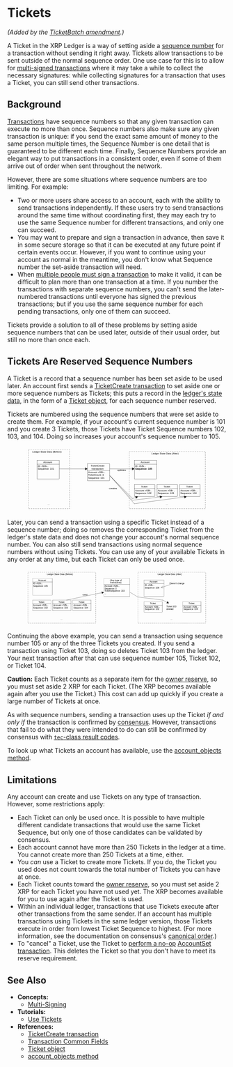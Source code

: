 # Tickets

_(Added by the [TicketBatch amendment][].)_

A Ticket in the XRP Ledger is a way of setting aside a [sequence number][Sequence Number] for a transaction without sending it right away. Tickets allow transactions to be sent outside of the normal sequence order. One use case for this is to allow for [multi-signed transactions](multi-signing.html) where it may take a while to collect the necessary signatures: while collecting signatures for a transaction that uses a Ticket, you can still send other transactions.

## Background

[Transactions](transaction-basics.html) have sequence numbers so that any given transaction can execute no more than once. Sequence numbers also make sure any given transaction is unique: if you send the exact same amount of money to the same person multiple times, the Sequence Number is one detail that is guaranteed to be different each time. Finally, Sequence Numbers provide an elegant way to put transactions in a consistent order, even if some of them arrive out of order when sent throughout the network.

However, there are some situations where sequence numbers are too limiting. For example:

- Two or more users share access to an account, each with the ability to send transactions independently. If these users try to send transactions around the same time without coordinating first, they may each try to use the same Sequence number for different transactions, and only one can succeed.
- You may want to prepare and sign a transaction in advance, then save it in some secure storage so that it can be executed at any future point if certain events occur. However, if you want to continue using your account as normal in the meantime, you don't know what Sequence number the set-aside transaction will need. <!-- STYLE_OVERRIDE: will -->
- When [multiple people must sign a transaction](multi-signing.html) to make it valid, it can be difficult to plan more than one transaction at a time. If you number the transactions with separate sequence numbers, you can't send the later-numbered transactions until everyone has signed the previous transactions; but if you use the same sequence number for each pending transactions, only one of them can succeed.

Tickets provide a solution to all of these problems by setting aside sequence numbers that can be used later, outside of their usual order, but still no more than once each.


## Tickets Are Reserved Sequence Numbers

A Ticket is a record that a sequence number has been set aside to be used later. An account first sends a [TicketCreate transaction][] to set aside one or more sequence numbers as Tickets; this puts a record in the [ledger's state data](ledgers.html), in the form of a [Ticket object][], for each sequence number reserved.

Tickets are numbered using the sequence numbers that were set aside to create them. For example, if your account's current sequence number is 101 and you create 3 Tickets, those Tickets have Ticket Sequence numbers 102, 103, and 104. Doing so increases your account's sequence number to 105.

<figure><a href="img/ticket-creation.svg" title="Diagram: Creating three Tickets"><svg color-interpolation="auto" color-rendering="auto" fill="black" fill-opacity="1" font-family="'Dialog'" font-size="12px" font-style="normal" font-weight="normal" height="100%" image-rendering="auto" shape-rendering="auto" stroke="black" stroke-dasharray="none" stroke-dashoffset="0" stroke-linecap="square" stroke-linejoin="miter" stroke-miterlimit="10" stroke-opacity="1" stroke-width="1" text-rendering="auto" viewBox="60 50 1060 380" width="1060" xmlns="http://www.w3.org/2000/svg" xmlns:xlink="http://www.w3.org/1999/xlink"><!--Generated by the Batik Graphics2D SVG Generator--><defs id="img/ticket-creation.svg__genericDefs"/><g><defs id="img/ticket-creation.svg__defs1"><clipPath clipPathUnits="userSpaceOnUse" id="img/ticket-creation.svg__clipPath1"><path d="M0 0 L2147483647 0 L2147483647 2147483647 L0 2147483647 L0 0 Z"/></clipPath><clipPath clipPathUnits="userSpaceOnUse" id="img/ticket-creation.svg__clipPath2"><path d="M0 0 L0 40 L440 40 L440 0 Z"/></clipPath><clipPath clipPathUnits="userSpaceOnUse" id="img/ticket-creation.svg__clipPath3"><path d="M0 0 L0 40 L240 40 L240 0 Z"/></clipPath><clipPath clipPathUnits="userSpaceOnUse" id="img/ticket-creation.svg__clipPath4"><path d="M0 0 L0 30 L70 30 L70 0 Z"/></clipPath><clipPath clipPathUnits="userSpaceOnUse" id="img/ticket-creation.svg__clipPath5"><path d="M0 0 L0 110 L130 110 L130 0 Z"/></clipPath><clipPath clipPathUnits="userSpaceOnUse" id="img/ticket-creation.svg__clipPath6"><path d="M0 0 L0 340 L240 340 L240 0 Z"/></clipPath><clipPath clipPathUnits="userSpaceOnUse" id="img/ticket-creation.svg__clipPath7"><path d="M0 0 L0 70 L120 70 L120 0 Z"/></clipPath><clipPath clipPathUnits="userSpaceOnUse" id="img/ticket-creation.svg__clipPath8"><path d="M0 0 L0 330 L440 330 L440 0 Z"/></clipPath><clipPath clipPathUnits="userSpaceOnUse" id="img/ticket-creation.svg__clipPath9"><path d="M0 0 L0 100 L130 100 L130 0 Z"/></clipPath><clipPath clipPathUnits="userSpaceOnUse" id="img/ticket-creation.svg__clipPath10"><path d="M0 0 L0 190 L470 190 L470 0 Z"/></clipPath><clipPath clipPathUnits="userSpaceOnUse" id="img/ticket-creation.svg__clipPath11"><path d="M0 0 L0 170 L330 170 L330 0 Z"/></clipPath><clipPath clipPathUnits="userSpaceOnUse" id="img/ticket-creation.svg__clipPath12"><path d="M0 0 L0 160 L190 160 L190 0 Z"/></clipPath><clipPath clipPathUnits="userSpaceOnUse" id="img/ticket-creation.svg__clipPath13"><path d="M0 0 L0 50 L170 50 L170 0 Z"/></clipPath><clipPath clipPathUnits="userSpaceOnUse" id="img/ticket-creation.svg__clipPath14"><path d="M0 0 L0 30 L190 30 L190 0 Z"/></clipPath></defs><g font-family="sans-serif" font-size="14px" transform="translate(660,370)"><text clip-path="url(#img/ticket-creation.svg__clipPath2)" stroke="none" x="212" xml:space="preserve" y="17.9844">...</text></g><g font-family="sans-serif" font-size="14px" transform="translate(80,370)"><text clip-path="url(#img/ticket-creation.svg__clipPath3)" stroke="none" x="112" xml:space="preserve" y="17.9844">...</text></g><g font-family="sans-serif" font-size="14px" transform="translate(540,280)"><text clip-path="url(#img/ticket-creation.svg__clipPath4)" stroke="none" x="5" xml:space="preserve" y="17.9844">creates</text></g><g fill="rgb(255,255,255)" fill-opacity="0" stroke="rgb(255,255,255)" stroke-opacity="0" transform="translate(130,130)"><rect clip-path="url(#img/ticket-creation.svg__clipPath5)" height="108.5" stroke="none" width="128.5" x="0.5" y="0.5"/></g><g transform="translate(130,130)"><rect clip-path="url(#img/ticket-creation.svg__clipPath5)" fill="none" height="108.5" width="128.5" x="0.5" y="0.5"/><text clip-path="url(#img/ticket-creation.svg__clipPath5)" font-family="sans-serif" font-size="14px" stroke="none" x="37" xml:space="preserve" y="17.9844">Account</text><path clip-path="url(#img/ticket-creation.svg__clipPath5)" d="M1 23.9844 L129 23.9844" fill="none"/><text clip-path="url(#img/ticket-creation.svg__clipPath5)" font-family="sans-serif" font-size="14px" stroke="none" x="5" xml:space="preserve" y="38.9688">ID: rf1Bi...</text><text clip-path="url(#img/ticket-creation.svg__clipPath5)" font-family="sans-serif" font-size="14px" stroke="none" x="5" xml:space="preserve" y="54.9531">Sequence: 101</text></g><g fill="rgb(255,255,255)" fill-opacity="0" stroke="rgb(255,255,255)" stroke-opacity="0" transform="translate(80,70)"><rect clip-path="url(#img/ticket-creation.svg__clipPath6)" height="338.5" stroke="none" width="238.5" x="0.5" y="0.5"/></g><g stroke-dasharray="8,5" stroke-linecap="butt" stroke-miterlimit="5" transform="translate(80,70)"><rect clip-path="url(#img/ticket-creation.svg__clipPath6)" fill="none" height="338.5" width="238.5" x="0.5" y="0.5"/><text clip-path="url(#img/ticket-creation.svg__clipPath6)" font-family="sans-serif" font-size="14px" stroke="none" x="24" xml:space="preserve" y="17.9844">Ledger State Data (Before)</text></g><g fill="rgb(255,255,255)" fill-opacity="0" stroke="rgb(255,255,255)" stroke-opacity="0" transform="translate(950,270)"><rect clip-path="url(#img/ticket-creation.svg__clipPath7)" height="68.5" stroke="none" width="118.5" x="0.5" y="0.5"/></g><g transform="translate(950,270)"><rect clip-path="url(#img/ticket-creation.svg__clipPath7)" fill="none" height="68.5" width="118.5" x="0.5" y="0.5"/><text clip-path="url(#img/ticket-creation.svg__clipPath7)" font-family="sans-serif" font-size="14px" stroke="none" x="39" xml:space="preserve" y="17.9844">Ticket</text><path clip-path="url(#img/ticket-creation.svg__clipPath7)" d="M1 23.9844 L119 23.9844" fill="none"/><text clip-path="url(#img/ticket-creation.svg__clipPath7)" font-family="sans-serif" font-size="14px" stroke="none" x="5" xml:space="preserve" y="38.9688">Account: rf1Bi...</text><text clip-path="url(#img/ticket-creation.svg__clipPath7)" font-family="sans-serif" font-size="14px" stroke="none" x="5" xml:space="preserve" y="54.9531">Sequence: 104</text></g><g fill="rgb(255,255,255)" fill-opacity="0" stroke="rgb(255,255,255)" stroke-opacity="0" transform="translate(820,270)"><rect clip-path="url(#img/ticket-creation.svg__clipPath7)" height="68.5" stroke="none" width="118.5" x="0.5" y="0.5"/></g><g transform="translate(820,270)"><rect clip-path="url(#img/ticket-creation.svg__clipPath7)" fill="none" height="68.5" width="118.5" x="0.5" y="0.5"/><text clip-path="url(#img/ticket-creation.svg__clipPath7)" font-family="sans-serif" font-size="14px" stroke="none" x="39" xml:space="preserve" y="17.9844">Ticket</text><path clip-path="url(#img/ticket-creation.svg__clipPath7)" d="M1 23.9844 L119 23.9844" fill="none"/><text clip-path="url(#img/ticket-creation.svg__clipPath7)" font-family="sans-serif" font-size="14px" stroke="none" x="5" xml:space="preserve" y="38.9688">Account: rf1Bi...</text><text clip-path="url(#img/ticket-creation.svg__clipPath7)" font-family="sans-serif" font-size="14px" stroke="none" x="5" xml:space="preserve" y="54.9531">Sequence: 103</text></g><g fill="rgb(255,255,255)" fill-opacity="0" stroke="rgb(255,255,255)" stroke-opacity="0" transform="translate(690,270)"><rect clip-path="url(#img/ticket-creation.svg__clipPath7)" height="68.5" stroke="none" width="118.5" x="0.5" y="0.5"/></g><g transform="translate(690,270)"><rect clip-path="url(#img/ticket-creation.svg__clipPath7)" fill="none" height="68.5" width="118.5" x="0.5" y="0.5"/><text clip-path="url(#img/ticket-creation.svg__clipPath7)" font-family="sans-serif" font-size="14px" stroke="none" x="39" xml:space="preserve" y="17.9844">Ticket</text><path clip-path="url(#img/ticket-creation.svg__clipPath7)" d="M1 23.9844 L119 23.9844" fill="none"/><text clip-path="url(#img/ticket-creation.svg__clipPath7)" font-family="sans-serif" font-size="14px" stroke="none" x="5" xml:space="preserve" y="38.9688">Account: rf1Bi...</text><text clip-path="url(#img/ticket-creation.svg__clipPath7)" font-family="sans-serif" font-size="14px" stroke="none" x="5" xml:space="preserve" y="54.9531">Sequence: 102</text></g><g fill="rgb(255,255,255)" fill-opacity="0" stroke="rgb(255,255,255)" stroke-opacity="0" transform="translate(690,130)"><rect clip-path="url(#img/ticket-creation.svg__clipPath5)" height="108.5" stroke="none" width="128.5" x="0.5" y="0.5"/></g><g transform="translate(690,130)"><rect clip-path="url(#img/ticket-creation.svg__clipPath5)" fill="none" height="108.5" width="128.5" x="0.5" y="0.5"/><text clip-path="url(#img/ticket-creation.svg__clipPath5)" font-family="sans-serif" font-size="14px" stroke="none" x="37" xml:space="preserve" y="17.9844">Account</text><path clip-path="url(#img/ticket-creation.svg__clipPath5)" d="M1 23.9844 L129 23.9844" fill="none"/><text clip-path="url(#img/ticket-creation.svg__clipPath5)" font-family="sans-serif" font-size="14px" stroke="none" x="5" xml:space="preserve" y="38.9688">ID: rf1Bi...</text><text clip-path="url(#img/ticket-creation.svg__clipPath5)" font-family="sans-serif" font-size="14px" font-weight="bold" stroke="none" x="5" xml:space="preserve" y="54.9531">Sequence: 105</text></g><g fill="rgb(255,255,255)" fill-opacity="0" stroke="rgb(255,255,255)" stroke-opacity="0" transform="translate(660,80)"><rect clip-path="url(#img/ticket-creation.svg__clipPath8)" height="328.5" stroke="none" width="438.5" x="0.5" y="0.5"/></g><g stroke-dasharray="8,5" stroke-linecap="butt" stroke-miterlimit="5" transform="translate(660,80)"><rect clip-path="url(#img/ticket-creation.svg__clipPath8)" fill="none" height="328.5" width="438.5" x="0.5" y="0.5"/><text clip-path="url(#img/ticket-creation.svg__clipPath8)" font-family="sans-serif" font-size="14px" stroke="none" x="129" xml:space="preserve" y="17.9844">Ledger State Data (After)</text></g><g fill="rgb(255,255,255)" fill-opacity="0" stroke="rgb(255,255,255)" stroke-opacity="0" transform="translate(420,150)"><rect clip-path="url(#img/ticket-creation.svg__clipPath9)" height="98.5" stroke="none" width="128.5" x="0.5" y="0.5"/></g><g transform="translate(420,150)"><rect clip-path="url(#img/ticket-creation.svg__clipPath9)" fill="none" height="98.5" width="128.5" x="0.5" y="0.5"/><text clip-path="url(#img/ticket-creation.svg__clipPath9)" font-family="sans-serif" font-size="14px" stroke="none" x="20" xml:space="preserve" y="17.9844">TicketCreate</text><text clip-path="url(#img/ticket-creation.svg__clipPath9)" font-family="sans-serif" font-size="14px" stroke="none" x="25" xml:space="preserve" y="33.9688">transaction</text><path clip-path="url(#img/ticket-creation.svg__clipPath9)" d="M1 39.9688 L129 39.9688" fill="none"/><text clip-path="url(#img/ticket-creation.svg__clipPath9)" font-family="sans-serif" font-size="14px" stroke="none" x="5" xml:space="preserve" y="54.9531">Account: rf1Bi...</text><text clip-path="url(#img/ticket-creation.svg__clipPath9)" font-family="sans-serif" font-size="14px" stroke="none" x="5" xml:space="preserve" y="70.9375">TicketCount: 3</text><text clip-path="url(#img/ticket-creation.svg__clipPath9)" font-family="sans-serif" font-size="14px" stroke="none" x="5" xml:space="preserve" y="86.9219">Sequence: 101</text></g><g transform="translate(540,210)"><path clip-path="url(#img/ticket-creation.svg__clipPath10)" d="M449.5088 130.6322 L150.5 170.5" fill="none"/><path clip-path="url(#img/ticket-creation.svg__clipPath10)" d="M150.5 170.5 L10.5 10.5" fill="none"/><path clip-path="url(#img/ticket-creation.svg__clipPath10)" d="M437.9857 125.611 L450.0044 130.5661 L439.7039 138.497 Z" stroke="none"/><path clip-path="url(#img/ticket-creation.svg__clipPath10)" d="M437.9857 125.611 L450.0044 130.5661 L439.7039 138.497 Z" fill="none"/></g><g transform="translate(540,210)"><path clip-path="url(#img/ticket-creation.svg__clipPath11)" d="M309.5068 130.6168 L140.5 150.5" fill="none"/><path clip-path="url(#img/ticket-creation.svg__clipPath11)" d="M140.5 150.5 L10.5 10.5" fill="none"/><path clip-path="url(#img/ticket-creation.svg__clipPath11)" d="M298.0627 125.4184 L310.0034 130.5584 L299.5817 138.3293 Z" stroke="none"/><path clip-path="url(#img/ticket-creation.svg__clipPath11)" d="M298.0627 125.4184 L310.0034 130.5584 L299.5817 138.3293 Z" fill="none"/></g><g transform="translate(540,210)"><path clip-path="url(#img/ticket-creation.svg__clipPath12)" d="M169.5513 130.8162 L140.5 140.5" fill="none"/><path clip-path="url(#img/ticket-creation.svg__clipPath12)" d="M140.5 140.5 L10.5 10.5" fill="none"/><path clip-path="url(#img/ticket-creation.svg__clipPath12)" d="M157.2896 128.0519 L170.0257 130.6581 L161.4005 140.3848 Z" stroke="none"/><path clip-path="url(#img/ticket-creation.svg__clipPath12)" d="M157.2896 128.0519 L170.0257 130.6581 L161.4005 140.3848 Z" fill="none"/></g><g transform="translate(540,160)"><path clip-path="url(#img/ticket-creation.svg__clipPath13)" d="M149.5 20.5 L10.5 20.5" fill="none"/><path clip-path="url(#img/ticket-creation.svg__clipPath13)" d="M138.7417 14 L150 20.5 L138.7417 27 Z" stroke="none"/><path clip-path="url(#img/ticket-creation.svg__clipPath13)" d="M138.7417 14 L150 20.5 L138.7417 27 Z" fill="none"/><text clip-path="url(#img/ticket-creation.svg__clipPath13)" font-family="sans-serif" font-size="14px" stroke="none" x="52.5903" xml:space="preserve" y="31.9844">updates</text></g><g transform="translate(250,170)"><path clip-path="url(#img/ticket-creation.svg__clipPath14)" d="M169.5 10.5 L10.5 10.5" fill="none"/><path clip-path="url(#img/ticket-creation.svg__clipPath14)" d="M158.7417 4 L170 10.5 L158.7417 17 Z" stroke="none"/><path clip-path="url(#img/ticket-creation.svg__clipPath14)" d="M158.7417 4 L170 10.5 L158.7417 17 Z" fill="none"/></g></g></svg></a></figure>

Later, you can send a transaction using a specific Ticket instead of a sequence number; doing so removes the corresponding Ticket from the ledger's state data and does not change your account's normal sequence number. You can also still send transactions using normal sequence numbers without using Tickets. You can use any of your available Tickets in any order at any time, but each Ticket can only be used once.

<figure><a href="img/ticket-usage.svg" title="Diagram: Using Ticket 103."><svg color-interpolation="auto" color-rendering="auto" fill="black" fill-opacity="1" font-family="'Dialog'" font-size="12px" font-style="normal" font-weight="normal" height="100%" image-rendering="auto" shape-rendering="auto" stroke="black" stroke-dasharray="none" stroke-dashoffset="0" stroke-linecap="square" stroke-linejoin="miter" stroke-miterlimit="10" stroke-opacity="1" stroke-width="1" text-rendering="auto" viewBox="20 60 1190 370" width="1190" xmlns="http://www.w3.org/2000/svg" xmlns:xlink="http://www.w3.org/1999/xlink"><!--Generated by the Batik Graphics2D SVG Generator--><defs id="img/ticket-usage.svg__genericDefs"/><g><defs id="img/ticket-usage.svg__defs1"><clipPath clipPathUnits="userSpaceOnUse" id="img/ticket-usage.svg__clipPath1"><path d="M0 0 L2147483647 0 L2147483647 2147483647 L0 2147483647 L0 0 Z"/></clipPath><clipPath clipPathUnits="userSpaceOnUse" id="img/ticket-usage.svg__clipPath2"><path d="M0 0 L0 40 L440 40 L440 0 Z"/></clipPath><clipPath clipPathUnits="userSpaceOnUse" id="img/ticket-usage.svg__clipPath3"><path d="M0 0 L0 50 L90 50 L90 0 Z"/></clipPath><clipPath clipPathUnits="userSpaceOnUse" id="img/ticket-usage.svg__clipPath4"><path d="M0 0 L0 70 L120 70 L120 0 Z"/></clipPath><clipPath clipPathUnits="userSpaceOnUse" id="img/ticket-usage.svg__clipPath5"><path d="M0 0 L0 30 L130 30 L130 0 Z"/></clipPath><clipPath clipPathUnits="userSpaceOnUse" id="img/ticket-usage.svg__clipPath6"><path d="M0 0 L0 110 L130 110 L130 0 Z"/></clipPath><clipPath clipPathUnits="userSpaceOnUse" id="img/ticket-usage.svg__clipPath7"><path d="M0 0 L0 330 L440 330 L440 0 Z"/></clipPath><clipPath clipPathUnits="userSpaceOnUse" id="img/ticket-usage.svg__clipPath8"><path d="M0 0 L0 120 L170 120 L170 0 Z"/></clipPath><clipPath clipPathUnits="userSpaceOnUse" id="img/ticket-usage.svg__clipPath9"><path d="M0 0 L0 100 L280 100 L280 0 Z"/></clipPath><clipPath clipPathUnits="userSpaceOnUse" id="img/ticket-usage.svg__clipPath10"><path d="M0 0 L0 80 L270 80 L270 0 Z"/></clipPath></defs><g font-family="sans-serif" font-size="14px" transform="translate(750,370)"><text clip-path="url(#img/ticket-usage.svg__clipPath2)" stroke="none" x="212" xml:space="preserve" y="17.9844">...</text></g><g font-family="sans-serif" font-size="14px" transform="translate(40,370)"><text clip-path="url(#img/ticket-usage.svg__clipPath2)" stroke="none" x="212" xml:space="preserve" y="17.9844">...</text></g><g font-family="sans-serif" font-size="14px" transform="translate(930,290)"><text clip-path="url(#img/ticket-usage.svg__clipPath3)" stroke="none" x="5" xml:space="preserve" y="17.9844">Ticket 103</text><text clip-path="url(#img/ticket-usage.svg__clipPath3)" stroke="none" x="5" xml:space="preserve" y="33.9688">deleted</text></g><g fill="rgb(255,255,255)" fill-opacity="0" stroke="rgb(255,255,255)" stroke-opacity="0" transform="translate(1040,270)"><rect clip-path="url(#img/ticket-usage.svg__clipPath4)" height="68.5" stroke="none" width="118.5" x="0.5" y="0.5"/></g><g transform="translate(1040,270)"><rect clip-path="url(#img/ticket-usage.svg__clipPath4)" fill="none" height="68.5" width="118.5" x="0.5" y="0.5"/><text clip-path="url(#img/ticket-usage.svg__clipPath4)" font-family="sans-serif" font-size="14px" stroke="none" x="39" xml:space="preserve" y="17.9844">Ticket</text><path clip-path="url(#img/ticket-usage.svg__clipPath4)" d="M1 23.9844 L119 23.9844" fill="none"/><text clip-path="url(#img/ticket-usage.svg__clipPath4)" font-family="sans-serif" font-size="14px" stroke="none" x="5" xml:space="preserve" y="38.9688">Account: rf1Bi...</text><text clip-path="url(#img/ticket-usage.svg__clipPath4)" font-family="sans-serif" font-size="14px" stroke="none" x="5" xml:space="preserve" y="54.9531">Sequence: 104</text></g><g fill="rgb(255,255,255)" fill-opacity="0" stroke="rgb(255,255,255)" stroke-opacity="0" transform="translate(790,270)"><rect clip-path="url(#img/ticket-usage.svg__clipPath4)" height="68.5" stroke="none" width="118.5" x="0.5" y="0.5"/></g><g transform="translate(790,270)"><rect clip-path="url(#img/ticket-usage.svg__clipPath4)" fill="none" height="68.5" width="118.5" x="0.5" y="0.5"/><text clip-path="url(#img/ticket-usage.svg__clipPath4)" font-family="sans-serif" font-size="14px" stroke="none" x="39" xml:space="preserve" y="17.9844">Ticket</text><path clip-path="url(#img/ticket-usage.svg__clipPath4)" d="M1 23.9844 L119 23.9844" fill="none"/><text clip-path="url(#img/ticket-usage.svg__clipPath4)" font-family="sans-serif" font-size="14px" stroke="none" x="5" xml:space="preserve" y="38.9688">Account: rf1Bi...</text><text clip-path="url(#img/ticket-usage.svg__clipPath4)" font-family="sans-serif" font-size="14px" stroke="none" x="5" xml:space="preserve" y="54.9531">Sequence: 102</text></g><g font-family="sans-serif" font-size="14px" transform="translate(950,140)"><text clip-path="url(#img/ticket-usage.svg__clipPath5)" stroke="none" x="5" xml:space="preserve" y="17.9844">Doesn't change</text></g><g fill="rgb(255,255,255)" fill-opacity="0" stroke="rgb(255,255,255)" stroke-opacity="0" transform="translate(790,130)"><rect clip-path="url(#img/ticket-usage.svg__clipPath6)" height="108.5" stroke="none" width="128.5" x="0.5" y="0.5"/></g><g transform="translate(790,130)"><rect clip-path="url(#img/ticket-usage.svg__clipPath6)" fill="none" height="108.5" width="128.5" x="0.5" y="0.5"/><text clip-path="url(#img/ticket-usage.svg__clipPath6)" font-family="sans-serif" font-size="14px" stroke="none" x="37" xml:space="preserve" y="17.9844">Account</text><path clip-path="url(#img/ticket-usage.svg__clipPath6)" d="M1 23.9844 L129 23.9844" fill="none"/><text clip-path="url(#img/ticket-usage.svg__clipPath6)" font-family="sans-serif" font-size="14px" stroke="none" x="5" xml:space="preserve" y="38.9688">ID: rf1Bi...</text><text clip-path="url(#img/ticket-usage.svg__clipPath6)" font-family="sans-serif" font-size="14px" stroke="none" x="5" xml:space="preserve" y="54.9531">Sequence: 105</text></g><g fill="rgb(255,255,255)" fill-opacity="0" stroke="rgb(255,255,255)" stroke-opacity="0" transform="translate(40,80)"><rect clip-path="url(#img/ticket-usage.svg__clipPath7)" height="328.5" stroke="none" width="438.5" x="0.5" y="0.5"/></g><g stroke-dasharray="8,5" stroke-linecap="butt" stroke-miterlimit="5" transform="translate(40,80)"><rect clip-path="url(#img/ticket-usage.svg__clipPath7)" fill="none" height="328.5" width="438.5" x="0.5" y="0.5"/><text clip-path="url(#img/ticket-usage.svg__clipPath7)" font-family="sans-serif" font-size="14px" stroke="none" x="124" xml:space="preserve" y="17.9844">Ledger State Data (Before)</text></g><g fill="rgb(255,255,255)" fill-opacity="0" stroke="rgb(255,255,255)" stroke-opacity="0" transform="translate(530,120)"><rect clip-path="url(#img/ticket-usage.svg__clipPath8)" height="118.5" stroke="none" width="168.5" x="0.5" y="0.5"/></g><g transform="translate(530,120)"><rect clip-path="url(#img/ticket-usage.svg__clipPath8)" fill="none" height="118.5" width="168.5" x="0.5" y="0.5"/><text clip-path="url(#img/ticket-usage.svg__clipPath8)" font-family="sans-serif" font-size="14px" stroke="none" x="41" xml:space="preserve" y="17.9844">(Any type of</text><text clip-path="url(#img/ticket-usage.svg__clipPath8)" font-family="sans-serif" font-size="14px" stroke="none" x="42" xml:space="preserve" y="33.9688">transaction)</text><path clip-path="url(#img/ticket-usage.svg__clipPath8)" d="M1 39.9688 L169 39.9688" fill="none"/><text clip-path="url(#img/ticket-usage.svg__clipPath8)" font-family="sans-serif" font-size="14px" stroke="none" x="5" xml:space="preserve" y="54.9531">Account: rf1Bi...</text><text clip-path="url(#img/ticket-usage.svg__clipPath8)" font-family="sans-serif" font-size="14px" stroke="none" x="5" xml:space="preserve" y="70.9375">Sequence: 0</text><text clip-path="url(#img/ticket-usage.svg__clipPath8)" font-family="sans-serif" font-size="14px" stroke="none" x="5" xml:space="preserve" y="86.9219">TicketSequence: 103</text><text clip-path="url(#img/ticket-usage.svg__clipPath8)" font-family="sans-serif" font-size="14px" stroke="none" x="5" xml:space="preserve" y="102.9062">...</text></g><g fill="rgb(255,255,255)" fill-opacity="0" stroke="rgb(255,255,255)" stroke-opacity="0" transform="translate(330,260)"><rect clip-path="url(#img/ticket-usage.svg__clipPath4)" height="68.5" stroke="none" width="118.5" x="0.5" y="0.5"/></g><g transform="translate(330,260)"><rect clip-path="url(#img/ticket-usage.svg__clipPath4)" fill="none" height="68.5" width="118.5" x="0.5" y="0.5"/><text clip-path="url(#img/ticket-usage.svg__clipPath4)" font-family="sans-serif" font-size="14px" stroke="none" x="39" xml:space="preserve" y="17.9844">Ticket</text><path clip-path="url(#img/ticket-usage.svg__clipPath4)" d="M1 23.9844 L119 23.9844" fill="none"/><text clip-path="url(#img/ticket-usage.svg__clipPath4)" font-family="sans-serif" font-size="14px" stroke="none" x="5" xml:space="preserve" y="38.9688">Account: rf1Bi...</text><text clip-path="url(#img/ticket-usage.svg__clipPath4)" font-family="sans-serif" font-size="14px" stroke="none" x="5" xml:space="preserve" y="54.9531">Sequence: 104</text></g><g fill="rgb(255,255,255)" fill-opacity="0" stroke="rgb(255,255,255)" stroke-opacity="0" transform="translate(200,260)"><rect clip-path="url(#img/ticket-usage.svg__clipPath4)" height="68.5" stroke="none" width="118.5" x="0.5" y="0.5"/></g><g transform="translate(200,260)"><rect clip-path="url(#img/ticket-usage.svg__clipPath4)" fill="none" height="68.5" width="118.5" x="0.5" y="0.5"/><text clip-path="url(#img/ticket-usage.svg__clipPath4)" font-family="sans-serif" font-size="14px" stroke="none" x="39" xml:space="preserve" y="17.9844">Ticket</text><path clip-path="url(#img/ticket-usage.svg__clipPath4)" d="M1 23.9844 L119 23.9844" fill="none"/><text clip-path="url(#img/ticket-usage.svg__clipPath4)" font-family="sans-serif" font-size="14px" stroke="none" x="5" xml:space="preserve" y="38.9688">Account: rf1Bi...</text><text clip-path="url(#img/ticket-usage.svg__clipPath4)" font-family="sans-serif" font-size="14px" stroke="none" x="5" xml:space="preserve" y="54.9531">Sequence: 103</text></g><g fill="rgb(255,255,255)" fill-opacity="0" stroke="rgb(255,255,255)" stroke-opacity="0" transform="translate(70,260)"><rect clip-path="url(#img/ticket-usage.svg__clipPath4)" height="68.5" stroke="none" width="118.5" x="0.5" y="0.5"/></g><g transform="translate(70,260)"><rect clip-path="url(#img/ticket-usage.svg__clipPath4)" fill="none" height="68.5" width="118.5" x="0.5" y="0.5"/><text clip-path="url(#img/ticket-usage.svg__clipPath4)" font-family="sans-serif" font-size="14px" stroke="none" x="39" xml:space="preserve" y="17.9844">Ticket</text><path clip-path="url(#img/ticket-usage.svg__clipPath4)" d="M1 23.9844 L119 23.9844" fill="none"/><text clip-path="url(#img/ticket-usage.svg__clipPath4)" font-family="sans-serif" font-size="14px" stroke="none" x="5" xml:space="preserve" y="38.9688">Account: rf1Bi...</text><text clip-path="url(#img/ticket-usage.svg__clipPath4)" font-family="sans-serif" font-size="14px" stroke="none" x="5" xml:space="preserve" y="54.9531">Sequence: 102</text></g><g fill="rgb(255,255,255)" fill-opacity="0" stroke="rgb(255,255,255)" stroke-opacity="0" transform="translate(70,120)"><rect clip-path="url(#img/ticket-usage.svg__clipPath6)" height="108.5" stroke="none" width="128.5" x="0.5" y="0.5"/></g><g transform="translate(70,120)"><rect clip-path="url(#img/ticket-usage.svg__clipPath6)" fill="none" height="108.5" width="128.5" x="0.5" y="0.5"/><text clip-path="url(#img/ticket-usage.svg__clipPath6)" font-family="sans-serif" font-size="14px" stroke="none" x="37" xml:space="preserve" y="17.9844">Account</text><path clip-path="url(#img/ticket-usage.svg__clipPath6)" d="M1 23.9844 L129 23.9844" fill="none"/><text clip-path="url(#img/ticket-usage.svg__clipPath6)" font-family="sans-serif" font-size="14px" stroke="none" x="5" xml:space="preserve" y="38.9688">ID: rf1Bi...</text><text clip-path="url(#img/ticket-usage.svg__clipPath6)" font-family="sans-serif" font-size="14px" stroke="none" x="5" xml:space="preserve" y="54.9531">Sequence: 105</text></g><g fill="rgb(255,255,255)" fill-opacity="0" stroke="rgb(255,255,255)" stroke-opacity="0" transform="translate(750,80)"><rect clip-path="url(#img/ticket-usage.svg__clipPath7)" height="328.5" stroke="none" width="438.5" x="0.5" y="0.5"/></g><g stroke-dasharray="8,5" stroke-linecap="butt" stroke-miterlimit="5" transform="translate(750,80)"><rect clip-path="url(#img/ticket-usage.svg__clipPath7)" fill="none" height="328.5" width="438.5" x="0.5" y="0.5"/><text clip-path="url(#img/ticket-usage.svg__clipPath7)" font-family="sans-serif" font-size="14px" stroke="none" x="129" xml:space="preserve" y="17.9844">Ledger State Data (After)</text></g><g transform="translate(690,200)"><path clip-path="url(#img/ticket-usage.svg__clipPath9)" d="M259.6056 80.0528 L220.5 60.5" fill="none"/><path clip-path="url(#img/ticket-usage.svg__clipPath9)" d="M220.5 60.5 L60.5 40.5" fill="none"/><path clip-path="url(#img/ticket-usage.svg__clipPath9)" d="M60.5 40.5 L10.5 10.5" fill="none"/><path clip-path="url(#img/ticket-usage.svg__clipPath9)" d="M252.8899 69.4277 L260.0528 80.2764 L247.0761 81.0553 Z" stroke="none"/><path clip-path="url(#img/ticket-usage.svg__clipPath9)" d="M252.8899 69.4277 L260.0528 80.2764 L247.0761 81.0553 Z" fill="none"/></g><g transform="translate(890,150)"><path clip-path="url(#img/ticket-usage.svg__clipPath3)" d="M11.4487 30.1838 L70.5 10.5" fill="none"/><path clip-path="url(#img/ticket-usage.svg__clipPath3)" d="M23.7104 32.9481 L10.9743 30.3419 L19.5995 20.6152" fill="none"/></g><g transform="translate(280,200)"><path clip-path="url(#img/ticket-usage.svg__clipPath10)" d="M249.521 10.704 L10.5 60.5" fill="none"/><path clip-path="url(#img/ticket-usage.svg__clipPath10)" d="M237.6631 6.5348 L250.0105 10.602 L240.3145 19.2615 Z" stroke="none"/><path clip-path="url(#img/ticket-usage.svg__clipPath10)" d="M237.6631 6.5348 L250.0105 10.602 L240.3145 19.2615 Z" fill="none"/><text clip-path="url(#img/ticket-usage.svg__clipPath10)" font-family="sans-serif" font-size="14px" stroke="none" x="113.6519" xml:space="preserve" y="31">used</text></g></g></svg></a></figure>

Continuing the above example, you can send a transaction using sequence number 105 or any of the three Tickets you created. If you send a transaction using Ticket 103, doing so deletes Ticket 103 from the ledger. Your next transaction after that can use sequence number 105, Ticket 102, or Ticket 104.

**Caution:** Each Ticket counts as a separate item for the [owner reserve](reserves.html), so you must set aside 2 XRP for each Ticket. (The XRP becomes available again after you use the Ticket.) This cost can add up quickly if you create a large number of Tickets at once.

As with sequence numbers, sending a transaction uses up the Ticket _if and only if_ the transaction is confirmed by [consensus](consensus.html). However, transactions that fail to do what they were intended to do can still be confirmed by consensus with [`tec`-class result codes](tec-codes.html).

To look up what Tickets an account has available, use the [account_objects method][].

## Limitations

Any account can create and use Tickets on any type of transaction. However, some restrictions apply:

- Each Ticket can only be used once. It is possible to have multiple different candidate transactions that would use the same Ticket Sequence, but only one of those candidates can be validated by consensus.
- Each account cannot have more than 250 Tickets in the ledger at a time. You cannot create more than 250 Tickets at a time, either.
- You _can_ use a Ticket to create more Tickets. If you do, the Ticket you used does not count towards the total number of Tickets you can have at once.
- Each Ticket counts toward the [owner reserve](reserves.html), so you must set aside 2 XRP for each Ticket you have not used yet. The XRP becomes available for you to use again after the Ticket is used.
- Within an individual ledger, transactions that use Tickets execute after other transactions from the same sender. If an account has multiple transactions using Tickets in the same ledger version, those Tickets execute in order from lowest Ticket Sequence to highest. (For more information, see the documentation on consensus's [canonical order](consensus.html#calculate-and-share-validations).)
- To "cancel" a Ticket, use the Ticket to [perform a no-op](about-canceling-a-transaction.html) [AccountSet transaction][]. This deletes the Ticket so that you don't have to meet its reserve requirement.

## See Also


- **Concepts:**
    - [Multi-Signing](multi-signing.html)
- **Tutorials:**
    - [Use Tickets](use-tickets.html)
- **References:**
    - [TicketCreate transaction][]
    - [Transaction Common Fields](transaction-common-fields.html)
    - [Ticket object](ticket.html)
    - [account_objects method][]

<!---->
<!---->
[Address]: basic-data-types.html#addresses
[アドレス]: basic-data-types.html#アドレス
[admin command]: admin-rippled-methods.html
[base58]: base58-encodings.html
[common fields]: transaction-common-fields.html
[共通フィールド]: transaction-common-fields.html
[Currency Amount]: basic-data-types.html#specifying-currency-amounts
[通貨額]: basic-data-types.html#通貨額の指定
[通貨額の指定]: basic-data-types.html#通貨額の指定
[Currency Code]: currency-formats.html#currency-codes
[通貨コード]: currency-formats.html#通貨コード
[drops of XRP]: basic-data-types.html#specifying-currency-amounts
[fee levels]: transaction-cost.html#fee-levels
[XRPのdrop数]: basic-data-types.html#通貨額の指定
[Hash]: basic-data-types.html#hashes
[ハッシュ]: basic-data-types.html#ハッシュ
[identifying hash]: transaction-basics.html#identifying-transactions
[識別用ハッシュ]: transaction-basics.html#トランザクションの識別
[Internal Type]: serialization.html
[内部の型]: serialization.html
[Ledger Index]: basic-data-types.html#ledger-index
[ledger index]: basic-data-types.html#ledger-index
[レジャーインデックス]: basic-data-types.html#レジャーインデックス
[ledger format]: ledger-object-types.html
[レジャーフォーマット]: ledger-data-formats.html
[Marker]: markers-and-pagination.html
[マーカー]: markers-and-pagination.html
[node public key]: peer-protocol.html#node-key-pair
[ノード公開鍵]: peer-protocol.html#ノードキーペア
[node key pair]: peer-protocol.html#node-key-pair
[ノードキーペア]: peer-protocol.html#ノードキーペア
[peer reservation]: peer-protocol.html#fixed-peers-and-peer-reservations
[peer reservations]: peer-protocol.html#fixed-peers-and-peer-reservations
[ピアリザベーション]: peer-protocol.html#固定ピアとピアリザベーション
[public servers]: public-servers.html
[公開サーバー]: public-servers.html
[result code]: transaction-results.html
[seconds since the Ripple Epoch]: basic-data-types.html#specifying-time
[Reporting Mode]: rippled-server-modes.html#reporting-mode
[Rippleエポック以降の経過秒数]: basic-data-types.html#時間の指定
[Sequence Number]: basic-data-types.html#account-sequence
[シーケンス番号]: basic-data-types.html#アカウントシーケンス
[SHA-512Half]: basic-data-types.html#hashes
[SHA-512ハーフ]: basic-data-types.html#ハッシュ
[Specifying Currency Amounts]: basic-data-types.html#specifying-currency-amounts
[Specifying Ledgers]: basic-data-types.html#specifying-ledgers
[レジャーの指定]: basic-data-types.html#レジャーの指定
[Specifying Time]: basic-data-types.html#specifying-time
[時間の指定]: basic-data-types.html#時間の指定
[stand-alone mode]: rippled-server-modes.html#stand-alone-mode
[standard format]: response-formatting.html
[標準フォーマット]: response-formatting.html
[Transaction Cost]: transaction-cost.html
[transaction cost]: transaction-cost.html
[トランザクションコスト]: transaction-cost.html
[universal error types]: error-formatting.html#universal-errors
[汎用エラータイプ]: error-formatting.html#汎用エラー
[XRP, in drops]: basic-data-types.html#specifying-currency-amounts
[XRP、drop単位]: basic-data-types.html#通貨額の指定
[NFToken]: nftoken.html

<!-- API object types -->




[AccountRoot object]: accountroot.html
  



[Amendments object]: amendments.html
  



[Check object]: check.html
  



[DepositPreauth object]: depositpreauth.html
  



[DirectoryNode object]: directorynode.html
  



[Escrow object]: escrow.html
  



[FeeSettings object]: feesettings.html
  



[LedgerHashes object]: ledgerhashes.html
  



[NegativeUNL object]: negativeunl.html
  



[NFTokenOffer object]: nftokenoffer.html
  



[NFTokenPage object]: nftokenpage.html
  



[Offer object]: offer.html
  



[PayChannel object]: paychannel.html
  



[RippleState object]: ripplestate.html
  



[SignerList object]: signerlist.html
  



[Ticket object]: ticket.html
  




<!---->
[crypto-condition]: https://tools.ietf.org/html/draft-thomas-crypto-conditions-04
[crypto-conditions]: https://tools.ietf.org/html/draft-thomas-crypto-conditions-04
[Crypto-Conditions Specification]: https://tools.ietf.org/html/draft-thomas-crypto-conditions-04
[hexadecimal]: https://en.wikipedia.org/wiki/Hexadecimal
[Interledger Protocol]: https://interledger.org/
[RFC-1751]: https://tools.ietf.org/html/rfc1751
[ripple-lib]: https://github.com/XRPLF/xrpl.js

<!---->



[account_channels method]: account_channels.html
[account_channels command]: account_channels.html


[account_currencies method]: account_currencies.html
[account_currencies command]: account_currencies.html


[account_info method]: account_info.html
[account_info command]: account_info.html


[account_lines method]: account_lines.html
[account_lines command]: account_lines.html


[account_objects method]: account_objects.html
[account_objects command]: account_objects.html


[account_offers method]: account_offers.html
[account_offers command]: account_offers.html


[account_tx method]: account_tx.html
[account_tx command]: account_tx.html


[book_offers method]: book_offers.html
[book_offers command]: book_offers.html


[can_delete method]: can_delete.html
[can_delete command]: can_delete.html


[channel_authorize method]: channel_authorize.html
[channel_authorize command]: channel_authorize.html


[channel_verify method]: channel_verify.html
[channel_verify command]: channel_verify.html


[connect method]: connect.html
[connect command]: connect.html


[consensus_info method]: consensus_info.html
[consensus_info command]: consensus_info.html


[crawl_shards method]: crawl_shards.html
[crawl_shards command]: crawl_shards.html


[deposit_authorized method]: deposit_authorized.html
[deposit_authorized command]: deposit_authorized.html


[download_shard method]: download_shard.html
[download_shard command]: download_shard.html


[feature method]: feature.html
[feature command]: feature.html


[fee method]: fee.html
[fee command]: fee.html


[fetch_info method]: fetch_info.html
[fetch_info command]: fetch_info.html


[gateway_balances method]: gateway_balances.html
[gateway_balances command]: gateway_balances.html


[get_counts method]: get_counts.html
[get_counts command]: get_counts.html


[json method]: json.html
[json command]: json.html


[ledger method]: ledger.html
[ledger command]: ledger.html


[ledger_accept method]: ledger_accept.html
[ledger_accept command]: ledger_accept.html


[ledger_cleaner method]: ledger_cleaner.html
[ledger_cleaner command]: ledger_cleaner.html


[ledger_closed method]: ledger_closed.html
[ledger_closed command]: ledger_closed.html


[ledger_current method]: ledger_current.html
[ledger_current command]: ledger_current.html


[ledger_data method]: ledger_data.html
[ledger_data command]: ledger_data.html


[ledger_entry method]: ledger_entry.html
[ledger_entry command]: ledger_entry.html


[ledger_request method]: ledger_request.html
[ledger_request command]: ledger_request.html


[log_level method]: log_level.html
[log_level command]: log_level.html


[logrotate method]: logrotate.html
[logrotate command]: logrotate.html


[manifest method]: manifest.html
[manifest command]: manifest.html


[noripple_check method]: noripple_check.html
[noripple_check command]: noripple_check.html


[path_find method]: path_find.html
[path_find command]: path_find.html


[peer_reservations_add method]: peer_reservations_add.html
[peer_reservations_add command]: peer_reservations_add.html


[peer_reservations_del method]: peer_reservations_del.html
[peer_reservations_del command]: peer_reservations_del.html


[peer_reservations_list method]: peer_reservations_list.html
[peer_reservations_list command]: peer_reservations_list.html


[peers method]: peers.html
[peers command]: peers.html


[ping method]: ping.html
[ping command]: ping.html


[print method]: print.html
[print command]: print.html


[random method]: random.html
[random command]: random.html


[ripple_path_find method]: ripple_path_find.html
[ripple_path_find command]: ripple_path_find.html


[server_info method]: server_info.html
[server_info command]: server_info.html


[server_state method]: server_state.html
[server_state command]: server_state.html


[sign method]: sign.html
[sign command]: sign.html


[sign_for method]: sign_for.html
[sign_for command]: sign_for.html


[stop method]: stop.html
[stop command]: stop.html


[submit method]: submit.html
[submit command]: submit.html


[submit_multisigned method]: submit_multisigned.html
[submit_multisigned command]: submit_multisigned.html


[subscribe method]: subscribe.html
[subscribe command]: subscribe.html


[transaction_entry method]: transaction_entry.html
[transaction_entry command]: transaction_entry.html


[tx method]: tx.html
[tx command]: tx.html


[tx_history method]: tx_history.html
[tx_history command]: tx_history.html


[unsubscribe method]: unsubscribe.html
[unsubscribe command]: unsubscribe.html


[validation_create method]: validation_create.html
[validation_create command]: validation_create.html


[validation_seed method]: validation_seed.html
[validation_seed command]: validation_seed.html


[validator_info method]: validator_info.html
[validator_info command]: validator_info.html


[validator_list_sites method]: validator_list_sites.html
[validator_list_sites command]: validator_list_sites.html


[validators method]: validators.html
[validators command]: validators.html


[wallet_propose method]: wallet_propose.html
[wallet_propose command]: wallet_propose.html



<!---->



[Checks amendment]: known-amendments.html#checks

[CheckCashMakesTrustLine amendment]: known-amendments.html#checkcashmakestrustline

[CryptoConditions amendment]: known-amendments.html#cryptoconditions

[CryptoConditionsSuite amendment]: known-amendments.html#cryptoconditionssuite

[DeletableAccounts amendment]: known-amendments.html#deletableaccounts

[DepositAuth amendment]: known-amendments.html#depositauth

[DepositPreauth amendment]: known-amendments.html#depositpreauth

[EnforceInvariants amendment]: known-amendments.html#enforceinvariants

[Escrow amendment]: known-amendments.html#escrow

[FeeEscalation amendment]: known-amendments.html#feeescalation

[fix1201 amendment]: known-amendments.html#fix1201

[fix1368 amendment]: known-amendments.html#fix1368

[fix1373 amendment]: known-amendments.html#fix1373

[fix1512 amendment]: known-amendments.html#fix1512

[fix1513 amendment]: known-amendments.html#fix1513

[fix1515 amendment]: known-amendments.html#fix1515

[fix1523 amendment]: known-amendments.html#fix1523

[fix1528 amendment]: known-amendments.html#fix1528

[fix1543 amendment]: known-amendments.html#fix1543

[fix1571 amendment]: known-amendments.html#fix1571

[fix1578 amendment]: known-amendments.html#fix1578

[fix1623 amendment]: known-amendments.html#fix1623

[fixCheckThreading amendment]: known-amendments.html#fixcheckthreading

[fixMasterKeyAsRegularKey amendment]: known-amendments.html#fixmasterkeyasregularkey

[fixPayChanRecipientOwnerDir amendment]: known-amendments.html#fixpaychanrecipientownerdir

[fixQualityUpperBound amendment]: known-amendments.html#fixqualityupperbound

[fixTakerDryOfferRemoval amendment]: known-amendments.html#fixtakerdryofferremoval

[Flow amendment]: known-amendments.html#flow

[FlowCross amendment]: known-amendments.html#flowcross

[FlowV2 amendment]: known-amendments.html#flowv2

[MultiSign amendment]: known-amendments.html#multisign

[MultiSignReserve amendment]: known-amendments.html#multisignreserve

[NegativeUNL amendment]: known-amendments.html#negativeunl

[OwnerPaysFee amendment]: known-amendments.html#ownerpaysfee

[PayChan amendment]: known-amendments.html#paychan

[RequireFullyCanonicalSig amendment]: known-amendments.html#requirefullycanonicalsig

[SHAMapV2 amendment]: known-amendments.html#shamapv2

[SortedDirectories amendment]: known-amendments.html#sorteddirectories

[SusPay amendment]: known-amendments.html#suspay

[TicketBatch amendment]: known-amendments.html#ticketbatch

[Tickets amendment]: known-amendments.html#tickets

[TickSize amendment]: known-amendments.html#ticksize

[TrustSetAuth amendment]: known-amendments.html#trustsetauth






[AccountDelete]: accountdelete.html
[AccountDelete transaction]: accountdelete.html
[AccountDelete transactions]: accountdelete.html


[AccountSet]: accountset.html
[AccountSet transaction]: accountset.html
[AccountSet transactions]: accountset.html


[CheckCancel]: checkcancel.html
[CheckCancel transaction]: checkcancel.html
[CheckCancel transactions]: checkcancel.html


[CheckCash]: checkcash.html
[CheckCash transaction]: checkcash.html
[CheckCash transactions]: checkcash.html


[CheckCreate]: checkcreate.html
[CheckCreate transaction]: checkcreate.html
[CheckCreate transactions]: checkcreate.html


[DepositPreauth]: depositpreauth.html
[DepositPreauth transaction]: depositpreauth.html
[DepositPreauth transactions]: depositpreauth.html


[EscrowCancel]: escrowcancel.html
[EscrowCancel transaction]: escrowcancel.html
[EscrowCancel transactions]: escrowcancel.html


[EscrowCreate]: escrowcreate.html
[EscrowCreate transaction]: escrowcreate.html
[EscrowCreate transactions]: escrowcreate.html


[EscrowFinish]: escrowfinish.html
[EscrowFinish transaction]: escrowfinish.html
[EscrowFinish transactions]: escrowfinish.html


[NFTokenAcceptOffer]: nftokenacceptoffer.html
[NFTokenAcceptOffer transaction]: nftokenacceptoffer.html
[NFTokenAcceptOffer transactions]: nftokenacceptoffer.html


[NFTokenBurn]: nftokenburn.html
[NFTokenBurn transaction]: nftokenburn.html
[NFTokenBurn transactions]: nftokenburn.html


[NFTokenCancelOffer]: nftokencanceloffer.html
[NFTokenCancelOffer transaction]: nftokencanceloffer.html
[NFTokenCancelOffer transactions]: nftokencanceloffer.html


[NFTokenCreateOffer]: nftokencreateoffer.html
[NFTokenCreateOffer transaction]: nftokencreateoffer.html
[NFTokenCreateOffer transactions]: nftokencreateoffer.html


[NFTokenMint]: nftokenmint.html
[NFTokenMint transaction]: nftokenmint.html
[NFTokenMint transactions]: nftokenmint.html


[OfferCancel]: offercancel.html
[OfferCancel transaction]: offercancel.html
[OfferCancel transactions]: offercancel.html


[OfferCreate]: offercreate.html
[OfferCreate transaction]: offercreate.html
[OfferCreate transactions]: offercreate.html


[Payment]: payment.html
[Payment transaction]: payment.html
[Payment transactions]: payment.html


[PaymentChannelClaim]: paymentchannelclaim.html
[PaymentChannelClaim transaction]: paymentchannelclaim.html
[PaymentChannelClaim transactions]: paymentchannelclaim.html


[PaymentChannelCreate]: paymentchannelcreate.html
[PaymentChannelCreate transaction]: paymentchannelcreate.html
[PaymentChannelCreate transactions]: paymentchannelcreate.html


[PaymentChannelFund]: paymentchannelfund.html
[PaymentChannelFund transaction]: paymentchannelfund.html
[PaymentChannelFund transactions]: paymentchannelfund.html


[SetRegularKey]: setregularkey.html
[SetRegularKey transaction]: setregularkey.html
[SetRegularKey transactions]: setregularkey.html


[SignerListSet]: signerlistset.html
[SignerListSet transaction]: signerlistset.html
[SignerListSet transactions]: signerlistset.html


[TicketCreate]: ticketcreate.html
[TicketCreate transaction]: ticketcreate.html
[TicketCreate transactions]: ticketcreate.html


[TrustSet]: trustset.html
[TrustSet transaction]: trustset.html
[TrustSet transactions]: trustset.html




[EnableAmendment]: enableamendment.html
[EnableAmendment pseudo-transaction]: enableamendment.html
[EnableAmendment pseudo-transactions]: enableamendment.html
[EnableAmendment疑似トランザクション]: enableamendment.html

[SetFee]: setfee.html
[SetFee pseudo-transaction]: setfee.html
[SetFee pseudo-transactions]: setfee.html
[SetFee疑似トランザクション]: setfee.html

[UNLModify]: unlmodify.html
[UNLModify pseudo-transaction]: unlmodify.html
[UNLModify pseudo-transactions]: unlmodify.html
[UNLModify疑似トランザクション]: unlmodify.html

<!-- rippled release notes links -->




[New in: rippled 0.26.0]: https://github.com/ripple/rippled/releases/tag/0.26.0 "BADGE_BLUE"
[Introduced in: rippled 0.26.0]: https://github.com/ripple/rippled/releases/tag/0.26.0 "BADGE_BLUE"
[Updated in: rippled 0.26.0]: https://github.com/ripple/rippled/releases/tag/0.26.0 "BADGE_BLUE"
[Removed in: rippled 0.26.0]: https://github.com/ripple/rippled/releases/tag/0.26.0 "BADGE_RED"
[導入: rippled 0.26.0]: https://github.com/ripple/rippled/releases/tag/0.26.0 "BADGE_BLUE"
[新規: rippled 0.26.0]: https://github.com/ripple/rippled/releases/tag/0.26.0 "BADGE_BLUE"
[更新: rippled 0.26.0]: https://github.com/ripple/rippled/releases/tag/0.26.0 "BADGE_BLUE"
[削除: rippled 0.26.0]: https://github.com/ripple/rippled/releases/tag/0.26.0 "BADGE_RED"

[New in: rippled 0.26.1]: https://github.com/ripple/rippled/releases/tag/0.26.1 "BADGE_BLUE"
[Introduced in: rippled 0.26.1]: https://github.com/ripple/rippled/releases/tag/0.26.1 "BADGE_BLUE"
[Updated in: rippled 0.26.1]: https://github.com/ripple/rippled/releases/tag/0.26.1 "BADGE_BLUE"
[Removed in: rippled 0.26.1]: https://github.com/ripple/rippled/releases/tag/0.26.1 "BADGE_RED"
[導入: rippled 0.26.1]: https://github.com/ripple/rippled/releases/tag/0.26.1 "BADGE_BLUE"
[新規: rippled 0.26.1]: https://github.com/ripple/rippled/releases/tag/0.26.1 "BADGE_BLUE"
[更新: rippled 0.26.1]: https://github.com/ripple/rippled/releases/tag/0.26.1 "BADGE_BLUE"
[削除: rippled 0.26.1]: https://github.com/ripple/rippled/releases/tag/0.26.1 "BADGE_RED"

[New in: rippled 0.26.2]: https://github.com/ripple/rippled/releases/tag/0.26.2 "BADGE_BLUE"
[Introduced in: rippled 0.26.2]: https://github.com/ripple/rippled/releases/tag/0.26.2 "BADGE_BLUE"
[Updated in: rippled 0.26.2]: https://github.com/ripple/rippled/releases/tag/0.26.2 "BADGE_BLUE"
[Removed in: rippled 0.26.2]: https://github.com/ripple/rippled/releases/tag/0.26.2 "BADGE_RED"
[導入: rippled 0.26.2]: https://github.com/ripple/rippled/releases/tag/0.26.2 "BADGE_BLUE"
[新規: rippled 0.26.2]: https://github.com/ripple/rippled/releases/tag/0.26.2 "BADGE_BLUE"
[更新: rippled 0.26.2]: https://github.com/ripple/rippled/releases/tag/0.26.2 "BADGE_BLUE"
[削除: rippled 0.26.2]: https://github.com/ripple/rippled/releases/tag/0.26.2 "BADGE_RED"

[New in: rippled 0.26.3-sp1]: https://github.com/ripple/rippled/releases/tag/0.26.3-sp1 "BADGE_BLUE"
[Introduced in: rippled 0.26.3-sp1]: https://github.com/ripple/rippled/releases/tag/0.26.3-sp1 "BADGE_BLUE"
[Updated in: rippled 0.26.3-sp1]: https://github.com/ripple/rippled/releases/tag/0.26.3-sp1 "BADGE_BLUE"
[Removed in: rippled 0.26.3-sp1]: https://github.com/ripple/rippled/releases/tag/0.26.3-sp1 "BADGE_RED"
[導入: rippled 0.26.3-sp1]: https://github.com/ripple/rippled/releases/tag/0.26.3-sp1 "BADGE_BLUE"
[新規: rippled 0.26.3-sp1]: https://github.com/ripple/rippled/releases/tag/0.26.3-sp1 "BADGE_BLUE"
[更新: rippled 0.26.3-sp1]: https://github.com/ripple/rippled/releases/tag/0.26.3-sp1 "BADGE_BLUE"
[削除: rippled 0.26.3-sp1]: https://github.com/ripple/rippled/releases/tag/0.26.3-sp1 "BADGE_RED"

[New in: rippled 0.26.4]: https://github.com/ripple/rippled/releases/tag/0.26.4 "BADGE_BLUE"
[Introduced in: rippled 0.26.4]: https://github.com/ripple/rippled/releases/tag/0.26.4 "BADGE_BLUE"
[Updated in: rippled 0.26.4]: https://github.com/ripple/rippled/releases/tag/0.26.4 "BADGE_BLUE"
[Removed in: rippled 0.26.4]: https://github.com/ripple/rippled/releases/tag/0.26.4 "BADGE_RED"
[導入: rippled 0.26.4]: https://github.com/ripple/rippled/releases/tag/0.26.4 "BADGE_BLUE"
[新規: rippled 0.26.4]: https://github.com/ripple/rippled/releases/tag/0.26.4 "BADGE_BLUE"
[更新: rippled 0.26.4]: https://github.com/ripple/rippled/releases/tag/0.26.4 "BADGE_BLUE"
[削除: rippled 0.26.4]: https://github.com/ripple/rippled/releases/tag/0.26.4 "BADGE_RED"

[New in: rippled 0.26.4-sp1]: https://github.com/ripple/rippled/releases/tag/0.26.4-sp1 "BADGE_BLUE"
[Introduced in: rippled 0.26.4-sp1]: https://github.com/ripple/rippled/releases/tag/0.26.4-sp1 "BADGE_BLUE"
[Updated in: rippled 0.26.4-sp1]: https://github.com/ripple/rippled/releases/tag/0.26.4-sp1 "BADGE_BLUE"
[Removed in: rippled 0.26.4-sp1]: https://github.com/ripple/rippled/releases/tag/0.26.4-sp1 "BADGE_RED"
[導入: rippled 0.26.4-sp1]: https://github.com/ripple/rippled/releases/tag/0.26.4-sp1 "BADGE_BLUE"
[新規: rippled 0.26.4-sp1]: https://github.com/ripple/rippled/releases/tag/0.26.4-sp1 "BADGE_BLUE"
[更新: rippled 0.26.4-sp1]: https://github.com/ripple/rippled/releases/tag/0.26.4-sp1 "BADGE_BLUE"
[削除: rippled 0.26.4-sp1]: https://github.com/ripple/rippled/releases/tag/0.26.4-sp1 "BADGE_RED"

[New in: rippled 0.27.0]: https://github.com/ripple/rippled/releases/tag/0.27.0 "BADGE_BLUE"
[Introduced in: rippled 0.27.0]: https://github.com/ripple/rippled/releases/tag/0.27.0 "BADGE_BLUE"
[Updated in: rippled 0.27.0]: https://github.com/ripple/rippled/releases/tag/0.27.0 "BADGE_BLUE"
[Removed in: rippled 0.27.0]: https://github.com/ripple/rippled/releases/tag/0.27.0 "BADGE_RED"
[導入: rippled 0.27.0]: https://github.com/ripple/rippled/releases/tag/0.27.0 "BADGE_BLUE"
[新規: rippled 0.27.0]: https://github.com/ripple/rippled/releases/tag/0.27.0 "BADGE_BLUE"
[更新: rippled 0.27.0]: https://github.com/ripple/rippled/releases/tag/0.27.0 "BADGE_BLUE"
[削除: rippled 0.27.0]: https://github.com/ripple/rippled/releases/tag/0.27.0 "BADGE_RED"

[New in: rippled 0.27.1]: https://github.com/ripple/rippled/releases/tag/0.27.1 "BADGE_BLUE"
[Introduced in: rippled 0.27.1]: https://github.com/ripple/rippled/releases/tag/0.27.1 "BADGE_BLUE"
[Updated in: rippled 0.27.1]: https://github.com/ripple/rippled/releases/tag/0.27.1 "BADGE_BLUE"
[Removed in: rippled 0.27.1]: https://github.com/ripple/rippled/releases/tag/0.27.1 "BADGE_RED"
[導入: rippled 0.27.1]: https://github.com/ripple/rippled/releases/tag/0.27.1 "BADGE_BLUE"
[新規: rippled 0.27.1]: https://github.com/ripple/rippled/releases/tag/0.27.1 "BADGE_BLUE"
[更新: rippled 0.27.1]: https://github.com/ripple/rippled/releases/tag/0.27.1 "BADGE_BLUE"
[削除: rippled 0.27.1]: https://github.com/ripple/rippled/releases/tag/0.27.1 "BADGE_RED"

[New in: rippled 0.27.2]: https://github.com/ripple/rippled/releases/tag/0.27.2 "BADGE_BLUE"
[Introduced in: rippled 0.27.2]: https://github.com/ripple/rippled/releases/tag/0.27.2 "BADGE_BLUE"
[Updated in: rippled 0.27.2]: https://github.com/ripple/rippled/releases/tag/0.27.2 "BADGE_BLUE"
[Removed in: rippled 0.27.2]: https://github.com/ripple/rippled/releases/tag/0.27.2 "BADGE_RED"
[導入: rippled 0.27.2]: https://github.com/ripple/rippled/releases/tag/0.27.2 "BADGE_BLUE"
[新規: rippled 0.27.2]: https://github.com/ripple/rippled/releases/tag/0.27.2 "BADGE_BLUE"
[更新: rippled 0.27.2]: https://github.com/ripple/rippled/releases/tag/0.27.2 "BADGE_BLUE"
[削除: rippled 0.27.2]: https://github.com/ripple/rippled/releases/tag/0.27.2 "BADGE_RED"

[New in: rippled 0.27.3]: https://github.com/ripple/rippled/releases/tag/0.27.3 "BADGE_BLUE"
[Introduced in: rippled 0.27.3]: https://github.com/ripple/rippled/releases/tag/0.27.3 "BADGE_BLUE"
[Updated in: rippled 0.27.3]: https://github.com/ripple/rippled/releases/tag/0.27.3 "BADGE_BLUE"
[Removed in: rippled 0.27.3]: https://github.com/ripple/rippled/releases/tag/0.27.3 "BADGE_RED"
[導入: rippled 0.27.3]: https://github.com/ripple/rippled/releases/tag/0.27.3 "BADGE_BLUE"
[新規: rippled 0.27.3]: https://github.com/ripple/rippled/releases/tag/0.27.3 "BADGE_BLUE"
[更新: rippled 0.27.3]: https://github.com/ripple/rippled/releases/tag/0.27.3 "BADGE_BLUE"
[削除: rippled 0.27.3]: https://github.com/ripple/rippled/releases/tag/0.27.3 "BADGE_RED"

[New in: rippled 0.27.3-sp1]: https://github.com/ripple/rippled/releases/tag/0.27.3-sp1 "BADGE_BLUE"
[Introduced in: rippled 0.27.3-sp1]: https://github.com/ripple/rippled/releases/tag/0.27.3-sp1 "BADGE_BLUE"
[Updated in: rippled 0.27.3-sp1]: https://github.com/ripple/rippled/releases/tag/0.27.3-sp1 "BADGE_BLUE"
[Removed in: rippled 0.27.3-sp1]: https://github.com/ripple/rippled/releases/tag/0.27.3-sp1 "BADGE_RED"
[導入: rippled 0.27.3-sp1]: https://github.com/ripple/rippled/releases/tag/0.27.3-sp1 "BADGE_BLUE"
[新規: rippled 0.27.3-sp1]: https://github.com/ripple/rippled/releases/tag/0.27.3-sp1 "BADGE_BLUE"
[更新: rippled 0.27.3-sp1]: https://github.com/ripple/rippled/releases/tag/0.27.3-sp1 "BADGE_BLUE"
[削除: rippled 0.27.3-sp1]: https://github.com/ripple/rippled/releases/tag/0.27.3-sp1 "BADGE_RED"

[New in: rippled 0.27.3-sp2]: https://github.com/ripple/rippled/releases/tag/0.27.3-sp2 "BADGE_BLUE"
[Introduced in: rippled 0.27.3-sp2]: https://github.com/ripple/rippled/releases/tag/0.27.3-sp2 "BADGE_BLUE"
[Updated in: rippled 0.27.3-sp2]: https://github.com/ripple/rippled/releases/tag/0.27.3-sp2 "BADGE_BLUE"
[Removed in: rippled 0.27.3-sp2]: https://github.com/ripple/rippled/releases/tag/0.27.3-sp2 "BADGE_RED"
[導入: rippled 0.27.3-sp2]: https://github.com/ripple/rippled/releases/tag/0.27.3-sp2 "BADGE_BLUE"
[新規: rippled 0.27.3-sp2]: https://github.com/ripple/rippled/releases/tag/0.27.3-sp2 "BADGE_BLUE"
[更新: rippled 0.27.3-sp2]: https://github.com/ripple/rippled/releases/tag/0.27.3-sp2 "BADGE_BLUE"
[削除: rippled 0.27.3-sp2]: https://github.com/ripple/rippled/releases/tag/0.27.3-sp2 "BADGE_RED"

[New in: rippled 0.27.4]: https://github.com/ripple/rippled/releases/tag/0.27.4 "BADGE_BLUE"
[Introduced in: rippled 0.27.4]: https://github.com/ripple/rippled/releases/tag/0.27.4 "BADGE_BLUE"
[Updated in: rippled 0.27.4]: https://github.com/ripple/rippled/releases/tag/0.27.4 "BADGE_BLUE"
[Removed in: rippled 0.27.4]: https://github.com/ripple/rippled/releases/tag/0.27.4 "BADGE_RED"
[導入: rippled 0.27.4]: https://github.com/ripple/rippled/releases/tag/0.27.4 "BADGE_BLUE"
[新規: rippled 0.27.4]: https://github.com/ripple/rippled/releases/tag/0.27.4 "BADGE_BLUE"
[更新: rippled 0.27.4]: https://github.com/ripple/rippled/releases/tag/0.27.4 "BADGE_BLUE"
[削除: rippled 0.27.4]: https://github.com/ripple/rippled/releases/tag/0.27.4 "BADGE_RED"

[New in: rippled 0.28.0]: https://github.com/ripple/rippled/releases/tag/0.28.0 "BADGE_BLUE"
[Introduced in: rippled 0.28.0]: https://github.com/ripple/rippled/releases/tag/0.28.0 "BADGE_BLUE"
[Updated in: rippled 0.28.0]: https://github.com/ripple/rippled/releases/tag/0.28.0 "BADGE_BLUE"
[Removed in: rippled 0.28.0]: https://github.com/ripple/rippled/releases/tag/0.28.0 "BADGE_RED"
[導入: rippled 0.28.0]: https://github.com/ripple/rippled/releases/tag/0.28.0 "BADGE_BLUE"
[新規: rippled 0.28.0]: https://github.com/ripple/rippled/releases/tag/0.28.0 "BADGE_BLUE"
[更新: rippled 0.28.0]: https://github.com/ripple/rippled/releases/tag/0.28.0 "BADGE_BLUE"
[削除: rippled 0.28.0]: https://github.com/ripple/rippled/releases/tag/0.28.0 "BADGE_RED"

[New in: rippled 0.28.2]: https://github.com/ripple/rippled/releases/tag/0.28.2 "BADGE_BLUE"
[Introduced in: rippled 0.28.2]: https://github.com/ripple/rippled/releases/tag/0.28.2 "BADGE_BLUE"
[Updated in: rippled 0.28.2]: https://github.com/ripple/rippled/releases/tag/0.28.2 "BADGE_BLUE"
[Removed in: rippled 0.28.2]: https://github.com/ripple/rippled/releases/tag/0.28.2 "BADGE_RED"
[導入: rippled 0.28.2]: https://github.com/ripple/rippled/releases/tag/0.28.2 "BADGE_BLUE"
[新規: rippled 0.28.2]: https://github.com/ripple/rippled/releases/tag/0.28.2 "BADGE_BLUE"
[更新: rippled 0.28.2]: https://github.com/ripple/rippled/releases/tag/0.28.2 "BADGE_BLUE"
[削除: rippled 0.28.2]: https://github.com/ripple/rippled/releases/tag/0.28.2 "BADGE_RED"

[New in: rippled 0.29.0]: https://github.com/ripple/rippled/releases/tag/0.29.0 "BADGE_BLUE"
[Introduced in: rippled 0.29.0]: https://github.com/ripple/rippled/releases/tag/0.29.0 "BADGE_BLUE"
[Updated in: rippled 0.29.0]: https://github.com/ripple/rippled/releases/tag/0.29.0 "BADGE_BLUE"
[Removed in: rippled 0.29.0]: https://github.com/ripple/rippled/releases/tag/0.29.0 "BADGE_RED"
[導入: rippled 0.29.0]: https://github.com/ripple/rippled/releases/tag/0.29.0 "BADGE_BLUE"
[新規: rippled 0.29.0]: https://github.com/ripple/rippled/releases/tag/0.29.0 "BADGE_BLUE"
[更新: rippled 0.29.0]: https://github.com/ripple/rippled/releases/tag/0.29.0 "BADGE_BLUE"
[削除: rippled 0.29.0]: https://github.com/ripple/rippled/releases/tag/0.29.0 "BADGE_RED"

[New in: rippled 0.29.0-hf1]: https://github.com/ripple/rippled/releases/tag/0.29.0-hf1 "BADGE_BLUE"
[Introduced in: rippled 0.29.0-hf1]: https://github.com/ripple/rippled/releases/tag/0.29.0-hf1 "BADGE_BLUE"
[Updated in: rippled 0.29.0-hf1]: https://github.com/ripple/rippled/releases/tag/0.29.0-hf1 "BADGE_BLUE"
[Removed in: rippled 0.29.0-hf1]: https://github.com/ripple/rippled/releases/tag/0.29.0-hf1 "BADGE_RED"
[導入: rippled 0.29.0-hf1]: https://github.com/ripple/rippled/releases/tag/0.29.0-hf1 "BADGE_BLUE"
[新規: rippled 0.29.0-hf1]: https://github.com/ripple/rippled/releases/tag/0.29.0-hf1 "BADGE_BLUE"
[更新: rippled 0.29.0-hf1]: https://github.com/ripple/rippled/releases/tag/0.29.0-hf1 "BADGE_BLUE"
[削除: rippled 0.29.0-hf1]: https://github.com/ripple/rippled/releases/tag/0.29.0-hf1 "BADGE_RED"

[New in: rippled 0.30.0]: https://github.com/ripple/rippled/releases/tag/0.30.0 "BADGE_BLUE"
[Introduced in: rippled 0.30.0]: https://github.com/ripple/rippled/releases/tag/0.30.0 "BADGE_BLUE"
[Updated in: rippled 0.30.0]: https://github.com/ripple/rippled/releases/tag/0.30.0 "BADGE_BLUE"
[Removed in: rippled 0.30.0]: https://github.com/ripple/rippled/releases/tag/0.30.0 "BADGE_RED"
[導入: rippled 0.30.0]: https://github.com/ripple/rippled/releases/tag/0.30.0 "BADGE_BLUE"
[新規: rippled 0.30.0]: https://github.com/ripple/rippled/releases/tag/0.30.0 "BADGE_BLUE"
[更新: rippled 0.30.0]: https://github.com/ripple/rippled/releases/tag/0.30.0 "BADGE_BLUE"
[削除: rippled 0.30.0]: https://github.com/ripple/rippled/releases/tag/0.30.0 "BADGE_RED"

[New in: rippled 0.30.1]: https://github.com/ripple/rippled/releases/tag/0.30.1 "BADGE_BLUE"
[Introduced in: rippled 0.30.1]: https://github.com/ripple/rippled/releases/tag/0.30.1 "BADGE_BLUE"
[Updated in: rippled 0.30.1]: https://github.com/ripple/rippled/releases/tag/0.30.1 "BADGE_BLUE"
[Removed in: rippled 0.30.1]: https://github.com/ripple/rippled/releases/tag/0.30.1 "BADGE_RED"
[導入: rippled 0.30.1]: https://github.com/ripple/rippled/releases/tag/0.30.1 "BADGE_BLUE"
[新規: rippled 0.30.1]: https://github.com/ripple/rippled/releases/tag/0.30.1 "BADGE_BLUE"
[更新: rippled 0.30.1]: https://github.com/ripple/rippled/releases/tag/0.30.1 "BADGE_BLUE"
[削除: rippled 0.30.1]: https://github.com/ripple/rippled/releases/tag/0.30.1 "BADGE_RED"

[New in: rippled 0.31.0]: https://github.com/ripple/rippled/releases/tag/0.31.0 "BADGE_BLUE"
[Introduced in: rippled 0.31.0]: https://github.com/ripple/rippled/releases/tag/0.31.0 "BADGE_BLUE"
[Updated in: rippled 0.31.0]: https://github.com/ripple/rippled/releases/tag/0.31.0 "BADGE_BLUE"
[Removed in: rippled 0.31.0]: https://github.com/ripple/rippled/releases/tag/0.31.0 "BADGE_RED"
[導入: rippled 0.31.0]: https://github.com/ripple/rippled/releases/tag/0.31.0 "BADGE_BLUE"
[新規: rippled 0.31.0]: https://github.com/ripple/rippled/releases/tag/0.31.0 "BADGE_BLUE"
[更新: rippled 0.31.0]: https://github.com/ripple/rippled/releases/tag/0.31.0 "BADGE_BLUE"
[削除: rippled 0.31.0]: https://github.com/ripple/rippled/releases/tag/0.31.0 "BADGE_RED"

[New in: rippled 0.32.0]: https://github.com/ripple/rippled/releases/tag/0.32.0 "BADGE_BLUE"
[Introduced in: rippled 0.32.0]: https://github.com/ripple/rippled/releases/tag/0.32.0 "BADGE_BLUE"
[Updated in: rippled 0.32.0]: https://github.com/ripple/rippled/releases/tag/0.32.0 "BADGE_BLUE"
[Removed in: rippled 0.32.0]: https://github.com/ripple/rippled/releases/tag/0.32.0 "BADGE_RED"
[導入: rippled 0.32.0]: https://github.com/ripple/rippled/releases/tag/0.32.0 "BADGE_BLUE"
[新規: rippled 0.32.0]: https://github.com/ripple/rippled/releases/tag/0.32.0 "BADGE_BLUE"
[更新: rippled 0.32.0]: https://github.com/ripple/rippled/releases/tag/0.32.0 "BADGE_BLUE"
[削除: rippled 0.32.0]: https://github.com/ripple/rippled/releases/tag/0.32.0 "BADGE_RED"

[New in: rippled 0.32.1]: https://github.com/ripple/rippled/releases/tag/0.32.1 "BADGE_BLUE"
[Introduced in: rippled 0.32.1]: https://github.com/ripple/rippled/releases/tag/0.32.1 "BADGE_BLUE"
[Updated in: rippled 0.32.1]: https://github.com/ripple/rippled/releases/tag/0.32.1 "BADGE_BLUE"
[Removed in: rippled 0.32.1]: https://github.com/ripple/rippled/releases/tag/0.32.1 "BADGE_RED"
[導入: rippled 0.32.1]: https://github.com/ripple/rippled/releases/tag/0.32.1 "BADGE_BLUE"
[新規: rippled 0.32.1]: https://github.com/ripple/rippled/releases/tag/0.32.1 "BADGE_BLUE"
[更新: rippled 0.32.1]: https://github.com/ripple/rippled/releases/tag/0.32.1 "BADGE_BLUE"
[削除: rippled 0.32.1]: https://github.com/ripple/rippled/releases/tag/0.32.1 "BADGE_RED"

[New in: rippled 0.33.0]: https://github.com/ripple/rippled/releases/tag/0.33.0 "BADGE_BLUE"
[Introduced in: rippled 0.33.0]: https://github.com/ripple/rippled/releases/tag/0.33.0 "BADGE_BLUE"
[Updated in: rippled 0.33.0]: https://github.com/ripple/rippled/releases/tag/0.33.0 "BADGE_BLUE"
[Removed in: rippled 0.33.0]: https://github.com/ripple/rippled/releases/tag/0.33.0 "BADGE_RED"
[導入: rippled 0.33.0]: https://github.com/ripple/rippled/releases/tag/0.33.0 "BADGE_BLUE"
[新規: rippled 0.33.0]: https://github.com/ripple/rippled/releases/tag/0.33.0 "BADGE_BLUE"
[更新: rippled 0.33.0]: https://github.com/ripple/rippled/releases/tag/0.33.0 "BADGE_BLUE"
[削除: rippled 0.33.0]: https://github.com/ripple/rippled/releases/tag/0.33.0 "BADGE_RED"

[New in: rippled 0.50.0]: https://github.com/ripple/rippled/releases/tag/0.50.0 "BADGE_BLUE"
[Introduced in: rippled 0.50.0]: https://github.com/ripple/rippled/releases/tag/0.50.0 "BADGE_BLUE"
[Updated in: rippled 0.50.0]: https://github.com/ripple/rippled/releases/tag/0.50.0 "BADGE_BLUE"
[Removed in: rippled 0.50.0]: https://github.com/ripple/rippled/releases/tag/0.50.0 "BADGE_RED"
[導入: rippled 0.50.0]: https://github.com/ripple/rippled/releases/tag/0.50.0 "BADGE_BLUE"
[新規: rippled 0.50.0]: https://github.com/ripple/rippled/releases/tag/0.50.0 "BADGE_BLUE"
[更新: rippled 0.50.0]: https://github.com/ripple/rippled/releases/tag/0.50.0 "BADGE_BLUE"
[削除: rippled 0.50.0]: https://github.com/ripple/rippled/releases/tag/0.50.0 "BADGE_RED"

[New in: rippled 0.70.0]: https://github.com/ripple/rippled/releases/tag/0.70.0 "BADGE_BLUE"
[Introduced in: rippled 0.70.0]: https://github.com/ripple/rippled/releases/tag/0.70.0 "BADGE_BLUE"
[Updated in: rippled 0.70.0]: https://github.com/ripple/rippled/releases/tag/0.70.0 "BADGE_BLUE"
[Removed in: rippled 0.70.0]: https://github.com/ripple/rippled/releases/tag/0.70.0 "BADGE_RED"
[導入: rippled 0.70.0]: https://github.com/ripple/rippled/releases/tag/0.70.0 "BADGE_BLUE"
[新規: rippled 0.70.0]: https://github.com/ripple/rippled/releases/tag/0.70.0 "BADGE_BLUE"
[更新: rippled 0.70.0]: https://github.com/ripple/rippled/releases/tag/0.70.0 "BADGE_BLUE"
[削除: rippled 0.70.0]: https://github.com/ripple/rippled/releases/tag/0.70.0 "BADGE_RED"

[New in: rippled 0.70.2]: https://github.com/ripple/rippled/releases/tag/0.70.2 "BADGE_BLUE"
[Introduced in: rippled 0.70.2]: https://github.com/ripple/rippled/releases/tag/0.70.2 "BADGE_BLUE"
[Updated in: rippled 0.70.2]: https://github.com/ripple/rippled/releases/tag/0.70.2 "BADGE_BLUE"
[Removed in: rippled 0.70.2]: https://github.com/ripple/rippled/releases/tag/0.70.2 "BADGE_RED"
[導入: rippled 0.70.2]: https://github.com/ripple/rippled/releases/tag/0.70.2 "BADGE_BLUE"
[新規: rippled 0.70.2]: https://github.com/ripple/rippled/releases/tag/0.70.2 "BADGE_BLUE"
[更新: rippled 0.70.2]: https://github.com/ripple/rippled/releases/tag/0.70.2 "BADGE_BLUE"
[削除: rippled 0.70.2]: https://github.com/ripple/rippled/releases/tag/0.70.2 "BADGE_RED"

[New in: rippled 0.80.0]: https://github.com/ripple/rippled/releases/tag/0.80.0 "BADGE_BLUE"
[Introduced in: rippled 0.80.0]: https://github.com/ripple/rippled/releases/tag/0.80.0 "BADGE_BLUE"
[Updated in: rippled 0.80.0]: https://github.com/ripple/rippled/releases/tag/0.80.0 "BADGE_BLUE"
[Removed in: rippled 0.80.0]: https://github.com/ripple/rippled/releases/tag/0.80.0 "BADGE_RED"
[導入: rippled 0.80.0]: https://github.com/ripple/rippled/releases/tag/0.80.0 "BADGE_BLUE"
[新規: rippled 0.80.0]: https://github.com/ripple/rippled/releases/tag/0.80.0 "BADGE_BLUE"
[更新: rippled 0.80.0]: https://github.com/ripple/rippled/releases/tag/0.80.0 "BADGE_BLUE"
[削除: rippled 0.80.0]: https://github.com/ripple/rippled/releases/tag/0.80.0 "BADGE_RED"

[New in: rippled 0.80.1]: https://github.com/ripple/rippled/releases/tag/0.80.1 "BADGE_BLUE"
[Introduced in: rippled 0.80.1]: https://github.com/ripple/rippled/releases/tag/0.80.1 "BADGE_BLUE"
[Updated in: rippled 0.80.1]: https://github.com/ripple/rippled/releases/tag/0.80.1 "BADGE_BLUE"
[Removed in: rippled 0.80.1]: https://github.com/ripple/rippled/releases/tag/0.80.1 "BADGE_RED"
[導入: rippled 0.80.1]: https://github.com/ripple/rippled/releases/tag/0.80.1 "BADGE_BLUE"
[新規: rippled 0.80.1]: https://github.com/ripple/rippled/releases/tag/0.80.1 "BADGE_BLUE"
[更新: rippled 0.80.1]: https://github.com/ripple/rippled/releases/tag/0.80.1 "BADGE_BLUE"
[削除: rippled 0.80.1]: https://github.com/ripple/rippled/releases/tag/0.80.1 "BADGE_RED"

[New in: rippled 0.90.0]: https://github.com/ripple/rippled/releases/tag/0.90.0 "BADGE_BLUE"
[Introduced in: rippled 0.90.0]: https://github.com/ripple/rippled/releases/tag/0.90.0 "BADGE_BLUE"
[Updated in: rippled 0.90.0]: https://github.com/ripple/rippled/releases/tag/0.90.0 "BADGE_BLUE"
[Removed in: rippled 0.90.0]: https://github.com/ripple/rippled/releases/tag/0.90.0 "BADGE_RED"
[導入: rippled 0.90.0]: https://github.com/ripple/rippled/releases/tag/0.90.0 "BADGE_BLUE"
[新規: rippled 0.90.0]: https://github.com/ripple/rippled/releases/tag/0.90.0 "BADGE_BLUE"
[更新: rippled 0.90.0]: https://github.com/ripple/rippled/releases/tag/0.90.0 "BADGE_BLUE"
[削除: rippled 0.90.0]: https://github.com/ripple/rippled/releases/tag/0.90.0 "BADGE_RED"

[New in: rippled 1.0.0]: https://github.com/ripple/rippled/releases/tag/1.0.0 "BADGE_BLUE"
[Introduced in: rippled 1.0.0]: https://github.com/ripple/rippled/releases/tag/1.0.0 "BADGE_BLUE"
[Updated in: rippled 1.0.0]: https://github.com/ripple/rippled/releases/tag/1.0.0 "BADGE_BLUE"
[Removed in: rippled 1.0.0]: https://github.com/ripple/rippled/releases/tag/1.0.0 "BADGE_RED"
[導入: rippled 1.0.0]: https://github.com/ripple/rippled/releases/tag/1.0.0 "BADGE_BLUE"
[新規: rippled 1.0.0]: https://github.com/ripple/rippled/releases/tag/1.0.0 "BADGE_BLUE"
[更新: rippled 1.0.0]: https://github.com/ripple/rippled/releases/tag/1.0.0 "BADGE_BLUE"
[削除: rippled 1.0.0]: https://github.com/ripple/rippled/releases/tag/1.0.0 "BADGE_RED"

[New in: rippled 1.1.0]: https://github.com/ripple/rippled/releases/tag/1.1.0 "BADGE_BLUE"
[Introduced in: rippled 1.1.0]: https://github.com/ripple/rippled/releases/tag/1.1.0 "BADGE_BLUE"
[Updated in: rippled 1.1.0]: https://github.com/ripple/rippled/releases/tag/1.1.0 "BADGE_BLUE"
[Removed in: rippled 1.1.0]: https://github.com/ripple/rippled/releases/tag/1.1.0 "BADGE_RED"
[導入: rippled 1.1.0]: https://github.com/ripple/rippled/releases/tag/1.1.0 "BADGE_BLUE"
[新規: rippled 1.1.0]: https://github.com/ripple/rippled/releases/tag/1.1.0 "BADGE_BLUE"
[更新: rippled 1.1.0]: https://github.com/ripple/rippled/releases/tag/1.1.0 "BADGE_BLUE"
[削除: rippled 1.1.0]: https://github.com/ripple/rippled/releases/tag/1.1.0 "BADGE_RED"

[New in: rippled 1.2.0]: https://github.com/ripple/rippled/releases/tag/1.2.0 "BADGE_BLUE"
[Introduced in: rippled 1.2.0]: https://github.com/ripple/rippled/releases/tag/1.2.0 "BADGE_BLUE"
[Updated in: rippled 1.2.0]: https://github.com/ripple/rippled/releases/tag/1.2.0 "BADGE_BLUE"
[Removed in: rippled 1.2.0]: https://github.com/ripple/rippled/releases/tag/1.2.0 "BADGE_RED"
[導入: rippled 1.2.0]: https://github.com/ripple/rippled/releases/tag/1.2.0 "BADGE_BLUE"
[新規: rippled 1.2.0]: https://github.com/ripple/rippled/releases/tag/1.2.0 "BADGE_BLUE"
[更新: rippled 1.2.0]: https://github.com/ripple/rippled/releases/tag/1.2.0 "BADGE_BLUE"
[削除: rippled 1.2.0]: https://github.com/ripple/rippled/releases/tag/1.2.0 "BADGE_RED"

[New in: rippled 1.2.1]: https://github.com/ripple/rippled/releases/tag/1.2.1 "BADGE_BLUE"
[Introduced in: rippled 1.2.1]: https://github.com/ripple/rippled/releases/tag/1.2.1 "BADGE_BLUE"
[Updated in: rippled 1.2.1]: https://github.com/ripple/rippled/releases/tag/1.2.1 "BADGE_BLUE"
[Removed in: rippled 1.2.1]: https://github.com/ripple/rippled/releases/tag/1.2.1 "BADGE_RED"
[導入: rippled 1.2.1]: https://github.com/ripple/rippled/releases/tag/1.2.1 "BADGE_BLUE"
[新規: rippled 1.2.1]: https://github.com/ripple/rippled/releases/tag/1.2.1 "BADGE_BLUE"
[更新: rippled 1.2.1]: https://github.com/ripple/rippled/releases/tag/1.2.1 "BADGE_BLUE"
[削除: rippled 1.2.1]: https://github.com/ripple/rippled/releases/tag/1.2.1 "BADGE_RED"

[New in: rippled 1.3.1]: https://github.com/ripple/rippled/releases/tag/1.3.1 "BADGE_BLUE"
[Introduced in: rippled 1.3.1]: https://github.com/ripple/rippled/releases/tag/1.3.1 "BADGE_BLUE"
[Updated in: rippled 1.3.1]: https://github.com/ripple/rippled/releases/tag/1.3.1 "BADGE_BLUE"
[Removed in: rippled 1.3.1]: https://github.com/ripple/rippled/releases/tag/1.3.1 "BADGE_RED"
[導入: rippled 1.3.1]: https://github.com/ripple/rippled/releases/tag/1.3.1 "BADGE_BLUE"
[新規: rippled 1.3.1]: https://github.com/ripple/rippled/releases/tag/1.3.1 "BADGE_BLUE"
[更新: rippled 1.3.1]: https://github.com/ripple/rippled/releases/tag/1.3.1 "BADGE_BLUE"
[削除: rippled 1.3.1]: https://github.com/ripple/rippled/releases/tag/1.3.1 "BADGE_RED"

[New in: rippled 1.4.0]: https://github.com/ripple/rippled/releases/tag/1.4.0 "BADGE_BLUE"
[Introduced in: rippled 1.4.0]: https://github.com/ripple/rippled/releases/tag/1.4.0 "BADGE_BLUE"
[Updated in: rippled 1.4.0]: https://github.com/ripple/rippled/releases/tag/1.4.0 "BADGE_BLUE"
[Removed in: rippled 1.4.0]: https://github.com/ripple/rippled/releases/tag/1.4.0 "BADGE_RED"
[導入: rippled 1.4.0]: https://github.com/ripple/rippled/releases/tag/1.4.0 "BADGE_BLUE"
[新規: rippled 1.4.0]: https://github.com/ripple/rippled/releases/tag/1.4.0 "BADGE_BLUE"
[更新: rippled 1.4.0]: https://github.com/ripple/rippled/releases/tag/1.4.0 "BADGE_BLUE"
[削除: rippled 1.4.0]: https://github.com/ripple/rippled/releases/tag/1.4.0 "BADGE_RED"

[New in: rippled 1.5.0]: https://github.com/ripple/rippled/releases/tag/1.5.0 "BADGE_BLUE"
[Introduced in: rippled 1.5.0]: https://github.com/ripple/rippled/releases/tag/1.5.0 "BADGE_BLUE"
[Updated in: rippled 1.5.0]: https://github.com/ripple/rippled/releases/tag/1.5.0 "BADGE_BLUE"
[Removed in: rippled 1.5.0]: https://github.com/ripple/rippled/releases/tag/1.5.0 "BADGE_RED"
[導入: rippled 1.5.0]: https://github.com/ripple/rippled/releases/tag/1.5.0 "BADGE_BLUE"
[新規: rippled 1.5.0]: https://github.com/ripple/rippled/releases/tag/1.5.0 "BADGE_BLUE"
[更新: rippled 1.5.0]: https://github.com/ripple/rippled/releases/tag/1.5.0 "BADGE_BLUE"
[削除: rippled 1.5.0]: https://github.com/ripple/rippled/releases/tag/1.5.0 "BADGE_RED"

[New in: rippled 1.6.0]: https://github.com/ripple/rippled/releases/tag/1.6.0 "BADGE_BLUE"
[Introduced in: rippled 1.6.0]: https://github.com/ripple/rippled/releases/tag/1.6.0 "BADGE_BLUE"
[Updated in: rippled 1.6.0]: https://github.com/ripple/rippled/releases/tag/1.6.0 "BADGE_BLUE"
[Removed in: rippled 1.6.0]: https://github.com/ripple/rippled/releases/tag/1.6.0 "BADGE_RED"
[導入: rippled 1.6.0]: https://github.com/ripple/rippled/releases/tag/1.6.0 "BADGE_BLUE"
[新規: rippled 1.6.0]: https://github.com/ripple/rippled/releases/tag/1.6.0 "BADGE_BLUE"
[更新: rippled 1.6.0]: https://github.com/ripple/rippled/releases/tag/1.6.0 "BADGE_BLUE"
[削除: rippled 1.6.0]: https://github.com/ripple/rippled/releases/tag/1.6.0 "BADGE_RED"

[New in: rippled 1.7.0]: https://github.com/ripple/rippled/releases/tag/1.7.0 "BADGE_BLUE"
[Introduced in: rippled 1.7.0]: https://github.com/ripple/rippled/releases/tag/1.7.0 "BADGE_BLUE"
[Updated in: rippled 1.7.0]: https://github.com/ripple/rippled/releases/tag/1.7.0 "BADGE_BLUE"
[Removed in: rippled 1.7.0]: https://github.com/ripple/rippled/releases/tag/1.7.0 "BADGE_RED"
[導入: rippled 1.7.0]: https://github.com/ripple/rippled/releases/tag/1.7.0 "BADGE_BLUE"
[新規: rippled 1.7.0]: https://github.com/ripple/rippled/releases/tag/1.7.0 "BADGE_BLUE"
[更新: rippled 1.7.0]: https://github.com/ripple/rippled/releases/tag/1.7.0 "BADGE_BLUE"
[削除: rippled 1.7.0]: https://github.com/ripple/rippled/releases/tag/1.7.0 "BADGE_RED"

[New in: rippled 1.7.2]: https://github.com/ripple/rippled/releases/tag/1.7.2 "BADGE_BLUE"
[Introduced in: rippled 1.7.2]: https://github.com/ripple/rippled/releases/tag/1.7.2 "BADGE_BLUE"
[Updated in: rippled 1.7.2]: https://github.com/ripple/rippled/releases/tag/1.7.2 "BADGE_BLUE"
[Removed in: rippled 1.7.2]: https://github.com/ripple/rippled/releases/tag/1.7.2 "BADGE_RED"
[導入: rippled 1.7.2]: https://github.com/ripple/rippled/releases/tag/1.7.2 "BADGE_BLUE"
[新規: rippled 1.7.2]: https://github.com/ripple/rippled/releases/tag/1.7.2 "BADGE_BLUE"
[更新: rippled 1.7.2]: https://github.com/ripple/rippled/releases/tag/1.7.2 "BADGE_BLUE"
[削除: rippled 1.7.2]: https://github.com/ripple/rippled/releases/tag/1.7.2 "BADGE_RED"

[New in: rippled 1.8.1]: https://github.com/ripple/rippled/releases/tag/1.8.1 "BADGE_BLUE"
[Introduced in: rippled 1.8.1]: https://github.com/ripple/rippled/releases/tag/1.8.1 "BADGE_BLUE"
[Updated in: rippled 1.8.1]: https://github.com/ripple/rippled/releases/tag/1.8.1 "BADGE_BLUE"
[Removed in: rippled 1.8.1]: https://github.com/ripple/rippled/releases/tag/1.8.1 "BADGE_RED"
[導入: rippled 1.8.1]: https://github.com/ripple/rippled/releases/tag/1.8.1 "BADGE_BLUE"
[新規: rippled 1.8.1]: https://github.com/ripple/rippled/releases/tag/1.8.1 "BADGE_BLUE"
[更新: rippled 1.8.1]: https://github.com/ripple/rippled/releases/tag/1.8.1 "BADGE_BLUE"
[削除: rippled 1.8.1]: https://github.com/ripple/rippled/releases/tag/1.8.1 "BADGE_RED"
